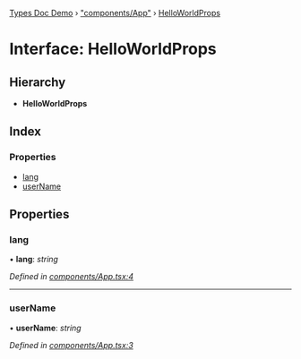 [Types Doc Demo](../globals.md) › ["components/App"](../modules/_components_app_.md) › [HelloWorldProps](_components_app_.helloworldprops.md)

# Interface: HelloWorldProps

## Hierarchy

* **HelloWorldProps**

## Index

### Properties

* [lang](_components_app_.helloworldprops.md#lang)
* [userName](_components_app_.helloworldprops.md#username)

## Properties

###  lang

• **lang**: *string*

*Defined in [components/App.tsx:4](https://github.com/hemlata-pathak/typedoc-demo/blob/53b49fa/src/components/App.tsx#L4)*

___

###  userName

• **userName**: *string*

*Defined in [components/App.tsx:3](https://github.com/hemlata-pathak/typedoc-demo/blob/53b49fa/src/components/App.tsx#L3)*
